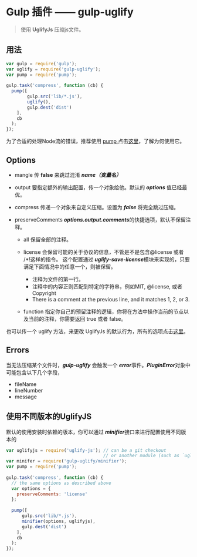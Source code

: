 # Gulp 插件 —— gulp-uglify

> 使用 **UglifyJs** 压缩js文件。

## 用法
```javascript
var gulp = require('gulp');
var uglify = require('gulp-uglify');
var pump = require('pump');
 
gulp.task('compress', function (cb) {
  pump([
        gulp.src('lib/*.js'),
        uglify(),
        gulp.dest('dist')
    ],
    cb
  );
});

```

为了合适的处理Node流的错误，推荐使用 [pump](https://github.com/mafintosh/pump),点击[这里](https://github.com/terinjokes/gulp-uglify/blob/master/docs/why-use-pump/README.md#why-use-pump)，了解为何使用它。

## Options

 - mangle
传 **false** 来跳过混淆 ***name（变量名）***

 - output
要指定额外的输出配置，传一个对象给他。默认的 ***options*** 值已经最优。

 - compress
传递一个对象来自定义压缩。设置为 ***false*** 将完全跳过压缩。

 - preserveComments
    ***options.output.comments***的快捷选项，默认不保留注释。  

    - all
    保留全部的注释。
    
    - license
    会保留可能的关于协议的信息，不管是不是包含@license 或者 /*!这样的指令。
    这个配置通过 ***uglify-save-license***模块来实现的，只要满足下面情况中的任意一个，则被保留。
        - 注释为文件的第一行。
        - 注释中的内容正则匹配到特定的字符串，例如MIT, @license, 或者 Copyright
        - There is a comment at the previous line, and it matches 1, 2, or 3.
    - function
    指定你自己的预留注释的逻辑，你将在方法中操作当前的节点以及当前的注释，你需要返回 true 或者 false。

也可以传一个 uglify 方法，来更改 UglifyJs 的默认行为，所有的选项点击[这里](https://github.com/mishoo/UglifyJS2#the-simple-way)。

## Errors

当无法压缩某个文件时，***gulp-uglify*** 会触发一个 ***error***事件。***PluginError***对象中可能包含以下几个字段，
 
 - fileName
 - lineNumber
 - message

## 使用不同版本的UglifyJS
默认的使用安装时依赖的版本，你可以通过 ***minifier***接口来进行配置使用不同版本的

```javascript
var uglifyjs = require('uglify-js'); // can be a git checkout 
                                     // or another module (such as `uglify-js-harmony` for ES6 support) 
var minifer = require('gulp-uglify/minifier');
var pump = require('pump');
 
gulp.task('compress', function (cb) {
  // the same options as described above 
  var options = {
    preserveComments: 'license'
  };
 
  pump([
      gulp.src('lib/*.js'),
      minifier(options, uglifyjs),
      gulp.dest('dist')
    ],
    cb
  );
});
```

